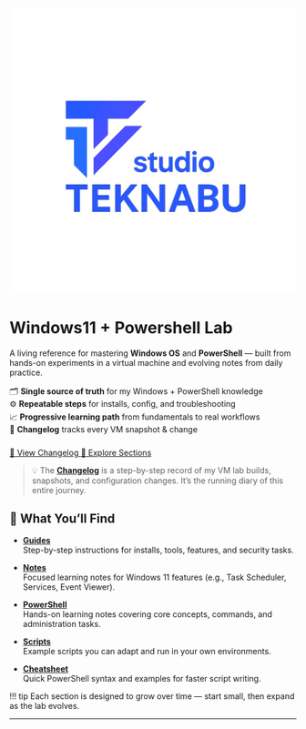 <!-- Branded hero -->
<div class="hero">
  <div class="hero__inner">
    <div class="hero__logo">
      <img src="assets/studio-teknabu-logo.webp" alt="Studio Teknabu Logo">
    </div>
    <h1 class="hero__title">Windows11 + Powershell Lab</h1>
    <p class="hero__subtitle">
      A living reference for mastering <strong>Windows OS</strong> and <strong>PowerShell</strong> —
      built from hands-on experiments in a virtual machine and evolving notes from daily practice.
    </p>
    <!-- Snapshot of purpose (HTML list to render inside hero) -->
    <ul style="list-style:none; padding:0; margin:0 0 1.25rem; line-height:1.6;">
      <li>🗂️ <strong>Single source of truth</strong> for my Windows + PowerShell knowledge</li>
      <li>⚙️ <strong>Repeatable steps</strong> for installs, config, and troubleshooting</li>
      <li>📈 <strong>Progressive learning path</strong> from fundamentals to real workflows</li>
      <li>📜 <strong>Changelog</strong> tracks every VM snapshot &amp; change</li>
    </ul>
    <div class="hero__cta">
      <a class="cta-button" href="changelog/">
        <span class="icon">📜</span> View Changelog
      </a>
      <a class="cta-button cta-button--ghost" href="#what-youll-find">
        <span class="icon">🧭</span> Explore Sections
      </a>
    </div>
  </div>
</div>

> 💡 The **[Changelog](changelog.md)** is a step-by-step record of my VM lab builds, snapshots, and configuration changes. It’s the running diary of this entire journey.

## 📖 What You’ll Find

- **[Guides](guides/)**  
  Step-by-step instructions for installs, tools, features, and security tasks.  

- **[Notes](notes/)**  
  Focused learning notes for Windows 11 features (e.g., Task Scheduler, Services, Event Viewer).  

- **[PowerShell](powershell/)**  
  Hands-on learning notes covering core concepts, commands, and administration tasks.  

- **[Scripts](scripts/)**  
  Example scripts you can adapt and run in your own environments.  

- **[Cheatsheet](cheatsheet/)**  
  Quick PowerShell syntax and examples for faster script writing.  

!!! tip
    Each section is designed to grow over time — start small, then expand as the lab evolves.  
    
---
